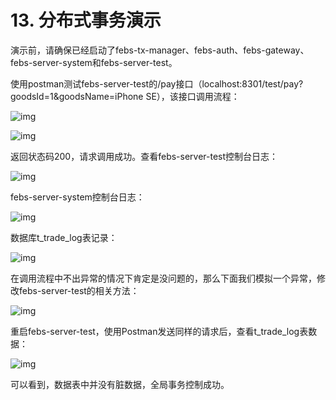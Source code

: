 # 13. 分布式事务演示

演示前，请确保已经启动了febs-tx-manager、febs-auth、febs-gateway、febs-server-system和febs-server-test。

使用postman测试febs-server-test的/pay接口（localhost:8301/test/pay?goodsId=1&goodsName=iPhone SE），该接口调用流程：

![img](https://ae01.alicdn.com/kf/H3aff20077584409798741e7811b9b11au.png)

![img](https://ae01.alicdn.com/kf/H38bf0d41463e4689b161747467be5b698.png)

返回状态码200，请求调用成功。查看febs-server-test控制台日志：

![img](https://ae01.alicdn.com/kf/H0d35f14f64bc493ea56c83ffe3214e94J.png)

febs-server-system控制台日志：

![img](https://ae01.alicdn.com/kf/H6ea0346fdac44fa884592b328f662219L.png)

数据库t_trade_log表记录：

![img](https://ae01.alicdn.com/kf/H1edee84240204d0d8f2ccb760f8fe1eb9.png)

在调用流程中不出异常的情况下肯定是没问题的，那么下面我们模拟一个异常，修改febs-server-test的相关方法：

![img](https://ae01.alicdn.com/kf/H3a0f611ab6254c0da19b4b9207a093d3R.png)

重启febs-server-test，使用Postman发送同样的请求后，查看t_trade_log表数据：

![img](https://ae01.alicdn.com/kf/H4f1cee9a424e47bf8100f318ddc9292eU.png)

可以看到，数据表中并没有脏数据，全局事务控制成功。